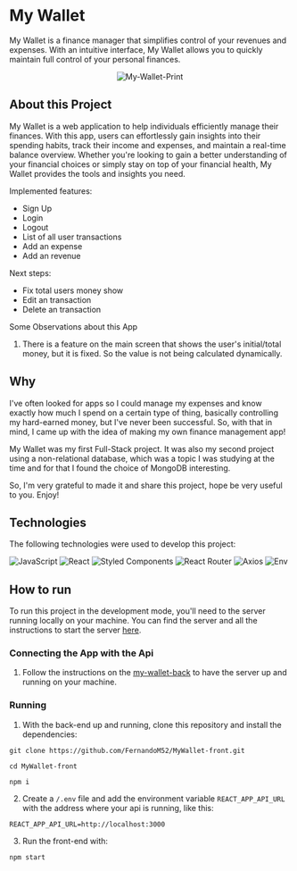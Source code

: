 # My Wallet

My Wallet is a finance manager that simplifies control of your revenues and expenses. With an intuitive interface, My Wallet allows you to quickly maintain full control of your personal finances.

<div style="backgroundcolor:black" align="center">
  
![My-Wallet-Print](https://github.com/FernandoM52/MyWallet-front/assets/81760656/1d403b29-7b2b-408e-8747-04136680f7ac)
</div>

## About this Project

My Wallet is a web application to help individuals efficiently manage their finances. With this app, users can effortlessly gain insights into their spending habits, track their income and expenses, and maintain a real-time balance overview. Whether you're looking to gain a better understanding of your financial choices or simply stay on top of your financial health, My Wallet provides the tools and insights you need.

Implemented features:
- Sign Up
- Login
- Logout
- List of all user transactions
- Add an expense
- Add an revenue

Next steps:
- Fix total users money show
- Edit an transaction
- Delete an transaction

Some Observations about this App

1. There is a feature on the main screen that shows the user's initial/total money, but it is fixed. So the value is not being calculated dynamically.

## Why

I've often looked for apps so I could manage my expenses and know exactly how much I spend on a certain type of thing, basically controlling my hard-earned money, but I've never been successful. So, with that in mind, I came up with the idea of ​​making my own finance management app!

My Wallet was my first Full-Stack project. It was also my second project using a non-relational database, which was a topic I was studying at the time and for that I found the choice of MongoDB interesting.

So, I'm very grateful to made it and share this project, hope be very useful to you. Enjoy! 

## Technologies

The following technologies were used to develop this project:

<div>
  
  ![JavaScript](https://img.shields.io/badge/javascript-%23323330.svg?style=for-the-badge&logo=javascript&logoColor=%23F7DF1E)
  ![React](https://img.shields.io/badge/react-%2320232a.svg?style=for-the-badge&logo=react&logoColor=%2361DAFB)
  ![Styled Components](https://img.shields.io/badge/styled--components-DB7093?style=for-the-badge&logo=styled-components&logoColor=white)
  ![React Router](https://img.shields.io/badge/React%20Router-CA4245.svg?style=for-the-badge&logo=React-Router&logoColor=white)
  ![Axios](https://img.shields.io/badge/Axios-5A29E4.svg?style=for-the-badge&logo=Axios&logoColor=white)
  ![Env](https://img.shields.io/badge/.ENV-ECD53F.svg?style=for-the-badge&logo=dotenv&logoColor=black)
</div>


## How to run

To run this project in the development mode, you'll need to the server running locally on your machine. You can find the server and all the instructions to start the server <a href="https://github.com/FernandoM52/MyWallet-back" target="_blank">here<a/>.

<h3>Connecting the App with the Api</h3>

1. Follow the instructions on the <a href="https://github.com/FernandoM52/MyWallet-back" target="_blank">my-wallet-back</a> to have the server up and running on your machine.

<h3>Running</h3>

1. With the back-end up and running, clone this repository and install the dependencies:
```
git clone https://github.com/FernandoM52/MyWallet-front.git

cd MyWallet-front

npm i
```
2. Create a `/.env` file and add the environment variable `REACT_APP_API_URL` with the address where your api is running, like this:

```
REACT_APP_API_URL=http://localhost:3000
```

3. Run the front-end with:

```
npm start
```
